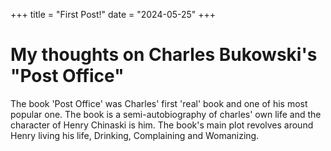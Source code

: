+++
title = "First Post!"
date = "2024-05-25"
+++


# My thoughts on Charles Bukowski's "Post Office"

The book 'Post Office' was Charles' first 'real' book and one of his most popular one. The book is a semi-autobiography of charles' own life and the character of Henry Chinaski is him. The book's main plot revolves around Henry living his life, Drinking, Complaining and Womanizing.  
